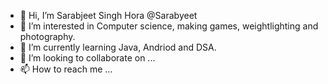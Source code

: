 - 👋 Hi, I’m Sarabjeet Singh Hora @Sarabyeet
- 👀 I’m interested in Computer science, making games, weightlighting and photography.
- 🌱 I’m currently learning Java, Andriod and DSA.
- 💞️ I’m looking to collaborate on ...
- 📫 How to reach me ...

<!---
Sarabyeet/Sarabyeet is a ✨ special ✨ repository because its `README.md` (this file) appears on your GitHub profile.
You can click the Preview link to take a look at your changes.
--->
